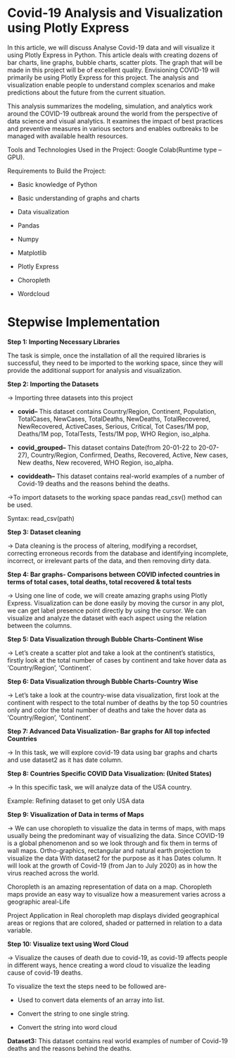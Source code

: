 # Covid-19 Analysis and Visualization using Plotly Express
In this article, we will discuss Analyse Covid-19 data and will visualize it using Plotly Express in Python. This article deals with creating dozens of bar charts, line graphs, bubble charts, scatter plots. The graph that will be made in this project will be of excellent quality. Envisioning COVID-19 will primarily be using Plotly Express for this project. The analysis and visualization enable people to understand complex scenarios and make predictions about the future from the current situation.

This analysis summarizes the modeling, simulation, and analytics work around the COVID-19 outbreak around the world from the perspective of data science and visual analytics. It examines the impact of best practices and preventive measures in various sectors and enables outbreaks to be managed with available health resources.

Tools and Technologies Used in the Project: Google Colab(Runtime type – GPU).

Requirements to Build the Project: 

* Basic knowledge of Python
  
* Basic understanding of graphs and charts
  
* Data visualization
  
* Pandas
  
* Numpy
  
* Matplotlib
  
* Plotly Express
  
* Choropleth
  
* Wordcloud

 # Stepwise Implementation
 
 **Step 1: Importing Necessary Libraries**

The task is simple, once the installation of all the required libraries is successful, they need to be imported to the working space, since they will provide the additional support for analysis and visualization.

 **Step 2: Importing the Datasets**
 
-> Importing three datasets into this project

* **covid–** This dataset contains Country/Region, Continent,  Population, TotalCases, NewCases, TotalDeaths, NewDeaths,  TotalRecovered, NewRecovered, ActiveCases, Serious, Critical, Tot Cases/1M pop, Deaths/1M pop, TotalTests, Tests/1M pop, WHO Region, iso_alpha.
  
* **covid_grouped–** This dataset contains Date(from 20-01-22 to 20-07-27), Country/Region, Confirmed, Deaths, Recovered, Active, New cases, New deaths, New recovered, WHO Region, iso_alpha.
  
* **coviddeath–** This dataset contains real-world examples of a number of Covid-19 deaths and the reasons behind the deaths.

->To import datasets to the working space pandas read_csv() method can be used.

Syntax:
read_csv(path)

**Step 3: Dataset cleaning**

-> Data cleaning is the process of altering, modifying a recordset, correcting erroneous records from the database and identifying incomplete, incorrect, or irrelevant parts of the data, and then removing dirty data.

**Step 4: Bar graphs- Comparisons between COVID infected countries in terms of total cases, total deaths, total recovered & total tests**

-> Using one line of code, we will create amazing graphs using Plotly Express. Visualization can be done easily by moving the cursor in any plot, we can get label presence point directly by using the cursor. 
We can visualize and analyze the dataset with each aspect using the relation between the columns.

**Step 5: Data Visualization through Bubble Charts-Continent Wise**

-> Let’s create a scatter plot and take a look at the continent’s statistics, firstly look at the total number of cases by continent and take hover data as ‘Country/Region’, ‘Continent’.

**Step 6: Data Visualization through Bubble Charts-Country Wise**

-> Let’s take a look at the country-wise data visualization, first look at the continent with respect to the total number of deaths by the top 50 countries only and color the total number of deaths and take the hover data as ‘Country/Region’, ‘Continent’.

**Step 7: Advanced Data Visualization- Bar graphs for All top infected Countries**

-> In this task, we will explore covid-19 data using bar graphs and charts and use dataset2 as it has date column.

**Step 8: Countries Specific COVID Data Visualization: (United States)**

-> In this specific task, we will analyze data of the USA country.

Example: Refining dataset to get only USA data

**Step 9: Visualization of Data in terms of Maps**

-> We can use choropleth to visualize the data in terms of maps, with maps usually being the predominant way of visualizing the data. Since COVID-19 is a global phenomenon and so we look through and fix them in terms of wall maps. Ortho-graphics, rectangular and natural earth projection to visualize the data With dataset2 for the purpose as it has Dates column. It will look at the growth of Covid-19 (from Jan to July 2020) as in how the virus reached across the world.

Choropleth is an amazing representation of data on a map. Choropleth maps provide an easy way to visualize how a measurement varies across a geographic areal-Life

Project Application in Real choropleth map displays divided geographical areas or regions that are colored, shaded or patterned in relation to a data variable.

**Step 10: Visualize text using Word Cloud**

-> Visualize the causes of death due to covid-19, as covid-19 affects people in different ways, hence creating a word cloud to visualize the leading cause of covid-19 deaths. 

To visualize the text the steps need to be followed are-

* Used to convert data elements of an array into list.

* Convert the string to one single string.
  
* Convert the string into word cloud

**Dataset3:** This dataset contains real world examples of number of Covid-19 deaths and the reasons behind the deaths.
